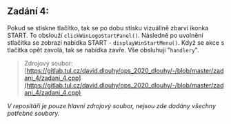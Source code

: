 
## Zadání 4:

  

Pokud se stiskne tlačítko, tak se po dobu stisku vizuállně zbarví ikonka START. To obslouží `clickWinLogoStartPanel()`. Následně po uvolnění stlačítka se zobrazí nabídka START - `displayWinStartMenu()`. Když se akce s tlačítka opět zavolá, tak se nabídka zavře. Vše obsluhuji "`handlery`".

  
  

> Zdrojový soubor: [https://gitlab.tul.cz/david.dlouhy/ops_2020_dlouhy/-/blob/master/zadani_4/zadani_4.cpp](https://gitlab.tul.cz/david.dlouhy/ops_2020_dlouhy/-/blob/master/zadani_4/zadani_4.cpp)

>

*V repositáři je pouze hlavní zdrojový soubor, nejsou zde dodány všechny potřebné soubory.*